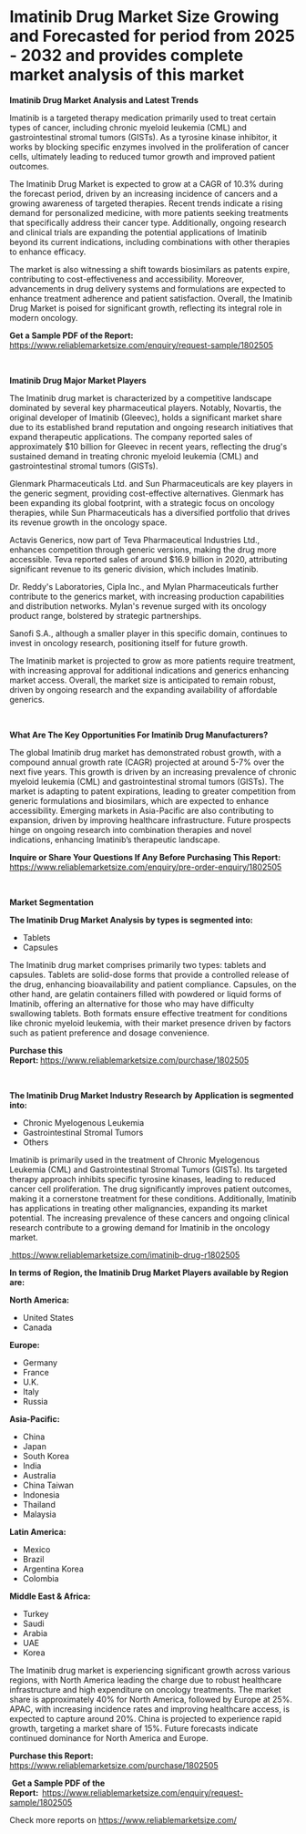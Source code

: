 <p><h1>Imatinib Drug Market Size Growing and Forecasted for period from 2025 - 2032 and provides complete market analysis of this market</h1></p><p><strong>Imatinib Drug Market Analysis and Latest Trends</strong></p>
<p><p>Imatinib is a targeted therapy medication primarily used to treat certain types of cancer, including chronic myeloid leukemia (CML) and gastrointestinal stromal tumors (GISTs). As a tyrosine kinase inhibitor, it works by blocking specific enzymes involved in the proliferation of cancer cells, ultimately leading to reduced tumor growth and improved patient outcomes. </p><p>The Imatinib Drug Market is expected to grow at a CAGR of 10.3% during the forecast period, driven by an increasing incidence of cancers and a growing awareness of targeted therapies. Recent trends indicate a rising demand for personalized medicine, with more patients seeking treatments that specifically address their cancer type. Additionally, ongoing research and clinical trials are expanding the potential applications of Imatinib beyond its current indications, including combinations with other therapies to enhance efficacy. </p><p>The market is also witnessing a shift towards biosimilars as patents expire, contributing to cost-effectiveness and accessibility. Moreover, advancements in drug delivery systems and formulations are expected to enhance treatment adherence and patient satisfaction. Overall, the Imatinib Drug Market is poised for significant growth, reflecting its integral role in modern oncology.</p></p>
<p><strong>Get a Sample PDF of the Report:&nbsp;</strong> <a href="https://www.reliablemarketsize.com/enquiry/request-sample/1802505?utm_campaign=2755&utm_medium=2&utm_source=Github&utm_content=ia&utm_term=08032025&utm_id=imatinib-drug">https://www.reliablemarketsize.com/enquiry/request-sample/1802505</a></p>
<p>&nbsp;</p>
<p><strong>Imatinib Drug Major Market Players</strong></p>
<p><p>The Imatinib drug market is characterized by a competitive landscape dominated by several key pharmaceutical players. Notably, Novartis, the original developer of Imatinib (Gleevec), holds a significant market share due to its established brand reputation and ongoing research initiatives that expand therapeutic applications. The company reported sales of approximately $10 billion for Gleevec in recent years, reflecting the drug's sustained demand in treating chronic myeloid leukemia (CML) and gastrointestinal stromal tumors (GISTs).</p><p>Glenmark Pharmaceuticals Ltd. and Sun Pharmaceuticals are key players in the generic segment, providing cost-effective alternatives. Glenmark has been expanding its global footprint, with a strategic focus on oncology therapies, while Sun Pharmaceuticals has a diversified portfolio that drives its revenue growth in the oncology space.</p><p>Actavis Generics, now part of Teva Pharmaceutical Industries Ltd., enhances competition through generic versions, making the drug more accessible. Teva reported sales of around $16.9 billion in 2020, attributing significant revenue to its generic division, which includes Imatinib.</p><p>Dr. Reddy's Laboratories, Cipla Inc., and Mylan Pharmaceuticals further contribute to the generics market, with increasing production capabilities and distribution networks. Mylan's revenue surged with its oncology product range, bolstered by strategic partnerships.</p><p>Sanofi S.A., although a smaller player in this specific domain, continues to invest in oncology research, positioning itself for future growth.</p><p>The Imatinib market is projected to grow as more patients require treatment, with increasing approval for additional indications and generics enhancing market access. Overall, the market size is anticipated to remain robust, driven by ongoing research and the expanding availability of affordable generics.</p></p>
<p>&nbsp;</p>
<p><strong>What Are The Key Opportunities For Imatinib Drug Manufacturers?</strong></p>
<p><p>The global Imatinib drug market has demonstrated robust growth, with a compound annual growth rate (CAGR) projected at around 5-7% over the next five years. This growth is driven by an increasing prevalence of chronic myeloid leukemia (CML) and gastrointestinal stromal tumors (GISTs). The market is adapting to patent expirations, leading to greater competition from generic formulations and biosimilars, which are expected to enhance accessibility. Emerging markets in Asia-Pacific are also contributing to expansion, driven by improving healthcare infrastructure. Future prospects hinge on ongoing research into combination therapies and novel indications, enhancing Imatinib’s therapeutic landscape.</p></p>
<p><strong>Inquire or Share Your Questions If Any Before Purchasing This Report:</strong> <a href="https://www.reliablemarketsize.com/enquiry/pre-order-enquiry/1802505?utm_campaign=2755&utm_medium=2&utm_source=Github&utm_content=ia&utm_term=08032025&utm_id=imatinib-drug">https://www.reliablemarketsize.com/enquiry/pre-order-enquiry/1802505</a></p>
<p>&nbsp;</p>
<p><strong>Market Segmentation</strong></p>
<p><strong>The Imatinib Drug Market Analysis by types is segmented into:</strong></p>
<p><ul><li>Tablets</li><li>Capsules</li></ul></p>
<p><p>The Imatinib drug market comprises primarily two types: tablets and capsules. Tablets are solid-dose forms that provide a controlled release of the drug, enhancing bioavailability and patient compliance. Capsules, on the other hand, are gelatin containers filled with powdered or liquid forms of Imatinib, offering an alternative for those who may have difficulty swallowing tablets. Both formats ensure effective treatment for conditions like chronic myeloid leukemia, with their market presence driven by factors such as patient preference and dosage convenience.</p></p>
<p><strong>Purchase this Report:&nbsp;</strong><a href="https://www.reliablemarketsize.com/purchase/1802505?utm_campaign=2755&utm_medium=2&utm_source=Github&utm_content=ia&utm_term=08032025&utm_id=imatinib-drug">https://www.reliablemarketsize.com/purchase/1802505</a></p>
<p>&nbsp;</p>
<p><strong>The Imatinib Drug Market Industry Research by Application is segmented into:</strong></p>
<p><ul><li>Chronic Myelogenous Leukemia</li><li>Gastrointestinal Stromal Tumors</li><li>Others</li></ul></p>
<p><p>Imatinib is primarily used in the treatment of Chronic Myelogenous Leukemia (CML) and Gastrointestinal Stromal Tumors (GISTs). Its targeted therapy approach inhibits specific tyrosine kinases, leading to reduced cancer cell proliferation. The drug significantly improves patient outcomes, making it a cornerstone treatment for these conditions. Additionally, Imatinib has applications in treating other malignancies, expanding its market potential. The increasing prevalence of these cancers and ongoing clinical research contribute to a growing demand for Imatinib in the oncology market.</p></p>
<p><a href="https://www.reliablemarketsize.com/imatinib-drug-r1802505?utm_campaign=2755&utm_medium=2&utm_source=Github&utm_content=ia&utm_term=08032025&utm_id=imatinib-drug">&nbsp;https://www.reliablemarketsize.com/imatinib-drug-r1802505</a></p>
<p><strong>In terms of Region, the Imatinib Drug Market Players available by Region are:</strong></p>
<p>
    <p> <strong> North America: </strong>
        <ul>
            <li>United States</li>
            <li>Canada</li>
        </ul>
        </p> 
    <p> <strong> Europe: </strong>
        <ul>
            <li>Germany</li>
            <li>France</li>
            <li>U.K.</li>
            <li>Italy</li>
            <li>Russia</li>
        </ul>
        </p> 
    <p> <strong> Asia-Pacific: </strong>
        <ul>
            <li>China</li>
            <li>Japan</li>
            <li>South Korea</li>
            <li>India</li>
            <li>Australia</li>
            <li>China Taiwan</li>
            <li>Indonesia</li>
            <li>Thailand</li>
            <li>Malaysia</li>
        </ul>
        </p> 
    <p> <strong> Latin America: </strong>
        <ul>
            <li>Mexico</li>
            <li>Brazil</li>
            <li>Argentina Korea</li>
            <li>Colombia</li>
        </ul>
        </p> 
    <p> <strong> Middle East & Africa: </strong>
        <ul>
            <li>Turkey</li>
            <li>Saudi</li>
            <li>Arabia</li>
            <li>UAE</li>
            <li>Korea</li>
        </ul>
    </p>
    </p>
<p><p>The Imatinib drug market is experiencing significant growth across various regions, with North America leading the charge due to robust healthcare infrastructure and high expenditure on oncology treatments. The market share is approximately 40% for North America, followed by Europe at 25%. APAC, with increasing incidence rates and improving healthcare access, is expected to capture around 20%. China is projected to experience rapid growth, targeting a market share of 15%. Future forecasts indicate continued dominance for North America and Europe.</p></p>
<p><strong>Purchase this Report: </strong><a href="https://www.reliablemarketsize.com/purchase/1802505?utm_campaign=2755&utm_medium=2&utm_source=Github&utm_content=ia&utm_term=08032025&utm_id=imatinib-drug">https://www.reliablemarketsize.com/purchase/1802505</a></p>
<p>&nbsp;<strong>Get a Sample PDF of the Report:&nbsp;&nbsp;</strong><a href="https://www.reliablemarketsize.com/enquiry/request-sample/1802505?utm_campaign=2755&utm_medium=2&utm_source=Github&utm_content=ia&utm_term=08032025&utm_id=imatinib-drug">https://www.reliablemarketsize.com/enquiry/request-sample/1802505</a></p>
<p><strong></strong></p>
<p>Check more reports on <a href="https://www.reliablemarketsize.com/?utm_campaign=2755&utm_medium=2&utm_source=Github&utm_content=ia&utm_term=08032025&utm_id=imatinib-drug">https://www.reliablemarketsize.com/</a></p>